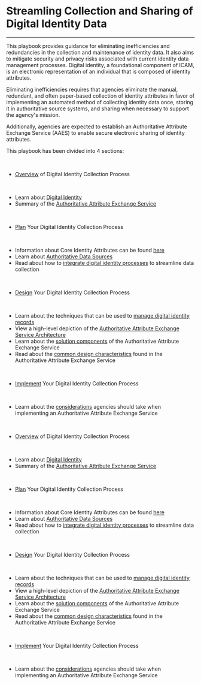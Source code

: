 # Streamling Collection and Sharing of Digital Identity Data
----------------------------------------------------------------

This playbook provides guidance for eliminating inefficiencies and redundancies in the collection and maintenance of identity data. It also aims to mitigate security and privacy risks associated with current identity data management processes. Digital identity, a foundational component of ICAM, is an electronic representation of an individual that is composed of identity attributes.

Eliminating inefficiencies requires that agencies eliminate the manual, redundant, and often paper-based collection of identity attributes in favor of implementing an automated method of collecting identity data once, storing it in authoritative source systems, and sharing when necessary to support the agency's mission. 

Additionally, agencies are expected to establish an Authoritative Attribute Exchange Service (AAES) to enable secure electronic sharing of identity attributes.

This playbook has been divided into 4 sections:

<br>

* [Overview](../identity-playbook/overview/index/) of Digital Identity Collection Process
<br>

  * Learn about [Digital Identity](../identity-playbook/overview/1_enterprise-id/)
  * Summary of the [Authoritative Attribute Exchange Service](../identity-playbook/overview/2_ae-elements/)

<br>

* [Plan](../identity-playbook/plan/index) Your Digital Identity Collection Process
<br>

  * Information about Core Identity Attributes can be found [here](../identity-playbooks/plan/id-attributes/)
  * Learn about [Authoritative Data Sources](../identity-playbook/plan/auth-soruces/)
  * Read about how to [integrate digital identity processes](../identity-playbook/plan/id-integration/) to streamline data collection

<br>

* [Design](../identity-playbook/design/index) Your Digital Identity Collection Process
<br>

  * Learn about the techniques that can be used to [manage digital identity records](../identity-playbook/design/1_manage-records/)
  * View a high-level depiction of the [Authoritative Attribute Exchange Service Architecture](../identity-playbook/design/2_aaes-arch/)
  * Learn about the [solution components](../identity-playbook/3_aaes-solutions/) of the Authoritative Attribute Exchange Service
  * Read about the [common design characteristics](..identity-playbook/4_aaes-design/) found in the Authoritative Attribute Exchange Service

<br>

* [Implement](../identity-playbook/implement/index/) Your Digital Identity Collection Process
<br>

  * Learn about the [considerations](../identity-playbook/implement/aaes-implement/) agencies should take when implementing an Authoritative Attribute Exchange Service


<br>

* [Overview](../identity-playbook/overview/index/) of Digital Identity Collection Process
<br>

  * Learn about [Digital Identity](../identity-playbook/overview/1_enterprise-id/)
  * Summary of the [Authoritative Attribute Exchange Service](../identity-playbook/overview/2_ae-elements/)

<br>

* [Plan](../identity-playbook/plan/index) Your Digital Identity Collection Process
<br>

  * Information about Core Identity Attributes can be found [here](../identity-playbooks/plan/id-attributes/)
  * Learn about [Authoritative Data Sources](../identity-playbook/plan/auth-soruces/)
  * Read about how to [integrate digital identity processes](../identity-playbook/plan/id-integration/) to streamline data collection

<br>

* [Design](../identity-playbook/design/index) Your Digital Identity Collection Process
<br>

  * Learn about the techniques that can be used to [manage digital identity records](../identity-playbook/design/1_manage-records/)
  * View a high-level depiction of the [Authoritative Attribute Exchange Service Architecture](../identity-playbook/design/2_aaes-arch/)
  * Learn about the [solution components](../identity-playbook/3_aaes-solutions/) of the Authoritative Attribute Exchange Service
  * Read about the [common design characteristics](..identity-playbook/4_aaes-design/) found in the Authoritative Attribute Exchange Service

<br>

* [Implement](../identity-playbook/implement/index/) Your Digital Identity Collection Process
<br>

  * Learn about the [considerations](../identity-playbook/implement/aaes-implement/) agencies should take when implementing an Authoritative Attribute Exchange Service




